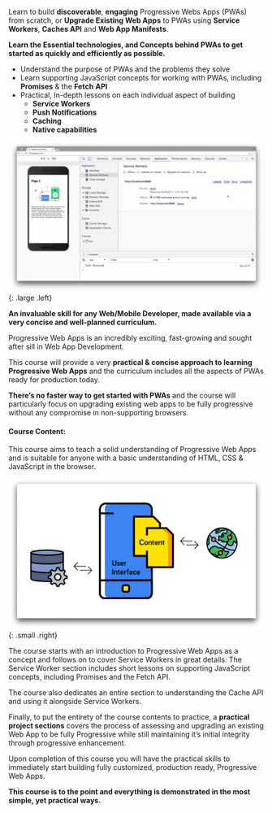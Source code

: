---
---

Learn to build **discoverable**, **engaging** Progressive Webs Apps (PWAs) from scratch, or **Upgrade Existing Web Apps** to PWAs using **Service Workers**, **Caches API** and **Web App Manifests**.

**Learn the Essential technologies, and Concepts behind PWAs to get started as quickly and efficiently as possible.**

- Understand the purpose of PWAs and the problems they solve
- Learn supporting JavaScript concepts for working with PWAs, including **Promises** &amp; the **Fetch** **API**
- Practical, In-depth lessons on each individual aspect of building 
  - **Service Workers**
  - **Push Notifications**
  - **Caching**
  - **Native capabilities**

![PWA project Screenshot](/img/screenshots/pwa-03.png){: .large .left}

**An invaluable skill for any Web/Mobile Developer, made available via a very concise and well-planned curriculum.**

Progressive Web Apps is an incredibly exciting, fast-growing and sought after sill in Web App Development.

This course will provide a very **practical &amp; concise approach to learning Progressive Web Apps** and the curriculum includes all the aspects of PWAs ready for production today.

**There’s no faster way to get started with PWAs** and the course will particularly focus on upgrading existing web apps to be fully progressive without any compromise in non-supporting browsers.

#### Course Content:

This course aims to teach a solid understanding of Progressive Web Apps and is suitable for anyone with a basic understanding of HTML, CSS &amp; JavaScript in the browser.

![PWA app frame Screenshot](/img/screenshots/pwa-01.png){: .small .right}

The course starts with an introduction to Progressive Web Apps as a concept and follows on to cover Service Workers in great details.
The Service Worker section includes short lessons on supporting JavaScript concepts, including Promises and the Fetch API.

The course also dedicates an entire section to understanding the Cache API and using it alongside Service Workers.

Finally, to put the entirety of the course contents to practice, a **practical project sections** covers the process of assessing and upgrading an existing Web App to be fully Progressive while still maintaining it’s initial integrity through progressive enhancement.

Upon completion of this course you will have the practical skills to immediately start building fully customized, production ready, Progressive Web Apps.

**This course is to the point and everything is demonstrated in the most simple, yet practical ways.**
